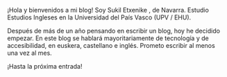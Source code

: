 <!-- 
.. title: Bienvenidos a mi blog!
.. slug: bienvenidos-a-mi-blog
.. date: 2017-02-08 21:26:00+01:00
.. tags: meta
.. category: 
.. link: 
.. description: 
.. type: text
-->
¡Hola y bienvenidos a mi blog! Soy Sukil Etxenike , de Navarra. Estudio  Estudios Ingleses en la Universidad del País Vasco (UPV / EHU).

Después de más de un año pensando en escribir un blog, hoy he decidido empezar. En este blog se hablará mayoritariamente de tecnología y de accesibilidad, en euskera, castellano e inglés. Prometo escribir al menos una vez al mes.

¡Hasta la próxima entrada!
